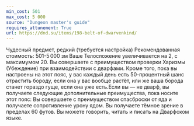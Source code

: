 ```yaml
---
min_cost: 501
max_cost: 5 000
source: "Dungeon master's guide"
requires_attunement: True
url: https://dnd.su/items/198-belt-of-dwarvenkind/
---
```


Чудесный предмет, редкий (требуется настройка)
Рекомендованная стоимость: 501-5 000 зм
Ваше Телосложение увеличивается на 2, с максимумом 20.
Вы совершаете с преимуществом проверки Харизмы (Убеждение) при взаимодействии с дварфами.
Кроме того, пока вы настроены на этот пояс, у вас каждый день есть 50-процентный шанс отрастить бороду, если она у вас вообще растёт, или же ваша борода станет гораздо гуще, если она уже есть.Если вы — не дварф, вы получаете следующие дополнительные преимущества, пока носите этот пояс:
Вы совершаете с преимуществом спасброски от яда и получаете сопротивление урону ядом.
Вы получаете тёмное зрение в пределах 60 футов.
Вы можете говорить, читать и писать на Дварфском языке.